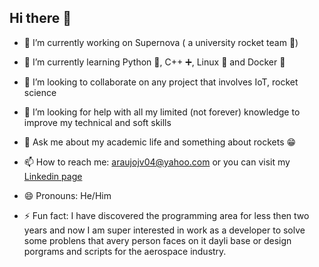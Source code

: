 ## Hi there 👋

<!--
**Lirovsk/Lirovsk** is a ✨ _special_ ✨ repository because its `README.md` (this file) appears on your GitHub profile.

Here are some ideas to get you started:-->

- 🔭 I’m currently working on Supernova ( a university rocket team 🚀)
- 🌱 I’m currently learning Python 🐍, C++ ➕, Linux 🐧 and Docker 🐋
- 👯 I’m looking to collaborate on any project that involves IoT, rocket science 
- 🤔 I’m looking for help with all my limited (not forever) knowledge to improve my technical and soft skills
- 💬 Ask me about my academic life and something about rockets 😁
- 📫 How to reach me: [araujojv04@yahoo.com](mailto:araujojv04@yahoo.com) or you can visit my [Linkedin page](https://www.linkedin.com/in/joão-vítor-lira-9ab96b2ab)

- 😄 Pronouns: He/Him
- ⚡ Fun fact: I have discovered the programming area for less then two years and now I am super interested in work as a developer to solve some problens that avery person faces on it dayli base or design porgrams and scripts for the aerospace industry.


